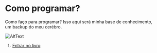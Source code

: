 # Como programar?
Como faço para programar?
Isso aqui será minha base de conhecimento, um backup do meu cerébro.

![AltText](https://github.com/JeanPaulo-Eletron/Como-programar-/edit/master/Capa_ComoProgramar.png)

1. [Entrar no livro](Sumário.md)
